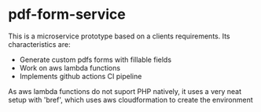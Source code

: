 # pdf-form-service

<p>
This is a microservice prototype based on a clients requirements. Its characteristics are:
</p>

<ul>
<li>Generate custom pdfs forms with fillable fields</li>
<li>Work on aws lambda functions</li>
<li>Implements github actions CI pipeline</li>
</ul>

<p>As aws lambda functions do not suport PHP natively, it uses a very neat setup with 'bref', which uses aws cloudformation to create the environment</p>
 
